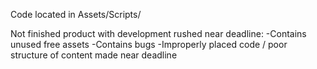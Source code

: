 Code located in Assets/Scripts/

Not finished product with development rushed near deadline:
-Contains unused free assets
-Contains bugs
-Improperly placed code / poor structure of content made near deadline
